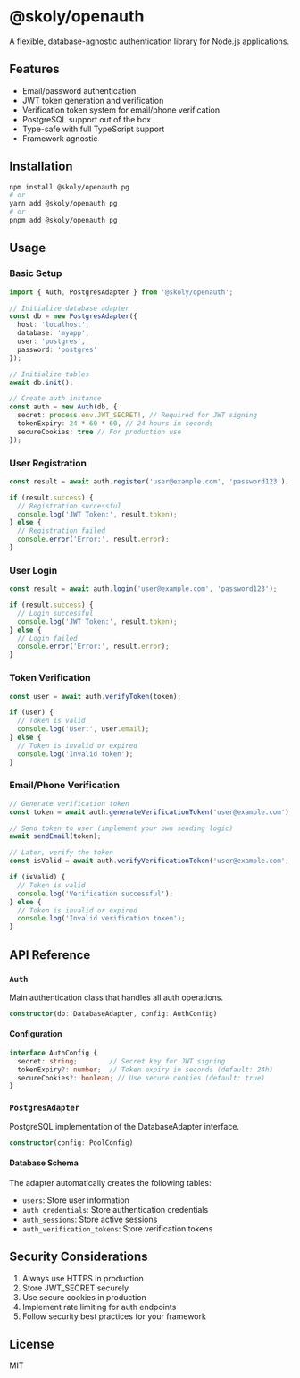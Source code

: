 # @skoly/openauth

A flexible, database-agnostic authentication library for Node.js applications.

## Features

- Email/password authentication
- JWT token generation and verification
- Verification token system for email/phone verification
- PostgreSQL support out of the box
- Type-safe with full TypeScript support
- Framework agnostic

## Installation

```bash
npm install @skoly/openauth pg
# or
yarn add @skoly/openauth pg
# or
pnpm add @skoly/openauth pg
```

## Usage

### Basic Setup

```typescript
import { Auth, PostgresAdapter } from '@skoly/openauth';

// Initialize database adapter
const db = new PostgresAdapter({
  host: 'localhost',
  database: 'myapp',
  user: 'postgres',
  password: 'postgres'
});

// Initialize tables
await db.init();

// Create auth instance
const auth = new Auth(db, {
  secret: process.env.JWT_SECRET!, // Required for JWT signing
  tokenExpiry: 24 * 60 * 60, // 24 hours in seconds
  secureCookies: true // For production use
});
```

### User Registration

```typescript
const result = await auth.register('user@example.com', 'password123');

if (result.success) {
  // Registration successful
  console.log('JWT Token:', result.token);
} else {
  // Registration failed
  console.error('Error:', result.error);
}
```

### User Login

```typescript
const result = await auth.login('user@example.com', 'password123');

if (result.success) {
  // Login successful
  console.log('JWT Token:', result.token);
} else {
  // Login failed
  console.error('Error:', result.error);
}
```

### Token Verification

```typescript
const user = await auth.verifyToken(token);

if (user) {
  // Token is valid
  console.log('User:', user.email);
} else {
  // Token is invalid or expired
  console.log('Invalid token');
}
```

### Email/Phone Verification

```typescript
// Generate verification token
const token = await auth.generateVerificationToken('user@example.com');

// Send token to user (implement your own sending logic)
await sendEmail(token);

// Later, verify the token
const isValid = await auth.verifyVerificationToken('user@example.com', token);

if (isValid) {
  // Token is valid
  console.log('Verification successful');
} else {
  // Token is invalid or expired
  console.log('Invalid verification token');
}
```

## API Reference

### `Auth`

Main authentication class that handles all auth operations.

```typescript
constructor(db: DatabaseAdapter, config: AuthConfig)
```

#### Configuration

```typescript
interface AuthConfig {
  secret: string;        // Secret key for JWT signing
  tokenExpiry?: number;  // Token expiry in seconds (default: 24h)
  secureCookies?: boolean; // Use secure cookies (default: true)
}
```

### `PostgresAdapter`

PostgreSQL implementation of the DatabaseAdapter interface.

```typescript
constructor(config: PoolConfig)
```

#### Database Schema

The adapter automatically creates the following tables:

- `users`: Store user information
- `auth_credentials`: Store authentication credentials
- `auth_sessions`: Store active sessions
- `auth_verification_tokens`: Store verification tokens

## Security Considerations

1. Always use HTTPS in production
2. Store JWT_SECRET securely
3. Use secure cookies in production
4. Implement rate limiting for auth endpoints
5. Follow security best practices for your framework

## License

MIT

